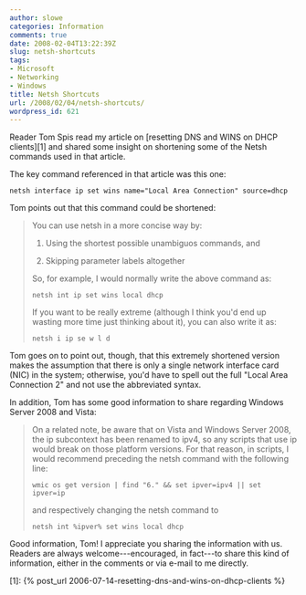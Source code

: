 ```yaml
---
author: slowe
categories: Information
comments: true
date: 2008-02-04T13:22:39Z
slug: netsh-shortcuts
tags:
- Microsoft
- Networking
- Windows
title: Netsh Shortcuts
url: /2008/02/04/netsh-shortcuts/
wordpress_id: 621
---
```


Reader Tom Spis read my article on [resetting DNS and WINS on DHCP clients][1] and shared some insight on shortening some of the Netsh commands used in that article.

The key command referenced in that article was this one:

	netsh interface ip set wins name="Local Area Connection" source=dhcp

Tom points out that this command could be shortened:

>You can use netsh in a more concise way by:  
>
>1. Using the shortest possible unambiguos commands, and  
>
>2. Skipping parameter labels altogether  
>
>So, for example, I would normally write the above command as:  
>
>`netsh int ip set wins local dhcp`
>
>If you want to be really extreme (although I think you'd end up wasting more time just thinking about it), you can also write it as:  
>
>`netsh i ip se w l d`

Tom goes on to point out, though, that this extremely shortened version makes the assumption that there is only a single network interface card (NIC) in the system; otherwise, you'd have to spell out the full "Local Area Connection 2" and not use the abbreviated syntax.

In addition, Tom has some good information to share regarding Windows Server 2008 and Vista:

>On a related note, be aware that on Vista and Windows Server 2008, the ip subcontext has been renamed to ipv4, so any scripts that use ip would break on those platform versions. For that reason, in scripts, I would recommend preceding the netsh command with the following line:  
>
>`wmic os get version | find "6." && set ipver=ipv4 || set ipver=ip`
>
>and respectively changing the netsh command to  
>
>`netsh int %ipver% set wins local dhcp`

Good information, Tom! I appreciate you sharing the information with us. Readers are always welcome---encouraged, in fact---to share this kind of information, either in the comments or via e-mail to me directly.

[1]: {% post_url 2006-07-14-resetting-dns-and-wins-on-dhcp-clients %}
